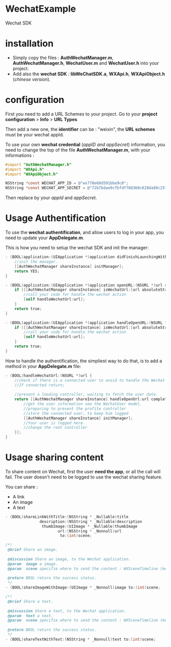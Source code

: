 # WechatExample
Wechat SDK 

# installation

 - Simply copy the files : **AuthWechatManager.m**, **AuthWechatManager.h**, **WechatUser.m** and **WechatUser.h** into your project.
 - Add also the **wechat SDK** : **libWeChatSDK.a**, **WXApi.h**, **WXApiObject.h** (*chinese version*).
 
# configuration

First you need to add a URL Schemes to your project.
Go to your **project configuration** > **Info** > **URL Types**

Then add a new one, the **identifier** can be : "weixin", the **URL schemes** must be your wechat appId.

To use your own **wechat credential** (*appID and appSecret*) information, you need to change the top of the file **AuthWechatManager.m**, with your informations : 

```Objective-c
#import "AuthWechatManager.h"
#import "WXApi.h"
#import "WXApiObject.h"

NSString *const WECHAT_APP_ID = @"wx778e68d591bbe9c8";
NSString *const WECHAT_APP_SECRET = @"72b7bdae9cfbfdf768360c628da89c25";
```

Then replace by your *appId* and *appSecret*.

# Usage Authentification

To use the **wechat authentification**, and allow users to log in your app, you need to update your **AppDelegate.m**.

This is how you need to setup the wechat SDK and init the manager:
```Objective-c
- (BOOL)application:(UIApplication *)application didFinishLaunchingWithOptions:(NSDictionary *)launchOptions {
    //init the manager.
    [[AuthWechatManager shareInstance] initManager];
    return YES;
}

- (BOOL)application:(UIApplication *)application openURL:(NSURL *)url sourceApplication:(NSString *)sourceApplication annotation:(id)annotation {
    if ([[AuthWechatManager shareInstance] isWechatUrl:[url absoluteString]]) {
        //call your code for handle the wechat action
        [self handleWechatUrl:url];
    }
    return true;
}

- (BOOL)application:(UIApplication *)application handleOpenURL:(NSURL *)url {
    if ([[AuthWechatManager shareInstance] isWechatUrl:[url absoluteString]]) {
        //call your code for handle the wechat action
        [self handleWechatUrl:url];
    }
    return true;
}
```

How to handle the authentification, the simpliest way to do that, is to add a method in your **AppDelegate.m** file:
```Objective-c
- (BOOL)handleWechatUrl:(NSURL *)url {
    //check if there is a connected user to avoid to handle the Wechat url
    //If connected return;
    
    //present a loading controller, waiting to fetch the user data.
    return [[AuthWechatManager shareInstance] handleOpenUrl:url completion:^(WechatUser * _Nullable user, NSError * _Nullable error) {
        //get the user information see the WechatUser model.
        //preparing to present the profile controller
        //store the connected user, to keep him logged
        [[AuthWechatManager shareInstance] initManager];
        //Your user is logged here.
        //change the root controller
    }];
}
```

# Usage sharing content

To share content on Wechat, first the user **need the app**, or all the call will fail.
The user doesn't need to be logged to use the wechat sharing feature.

You can share :

 - A link
 - An image
 - A text

```Objective-c
- (BOOL)shareLinkWithTitle:(NSString * _Nullable)title
               description:(NSString * _Nullable)description
                thumbImage:(UIImage * _Nullable)thumbImage
                       url:(NSString * _Nonnull)url
                        to:(int)scene;

/*!
 @brief Share an image.
 
 @discussion Share an image, to the Wechat application.
 @param  image a image.
 @param  scene specifie where to send the content : WXSceneTimeline (moment), WXSceneSession (contacts).
 
 @return BOOL return the success status.
 */
- (BOOL)shareImageWithImage:(UIImage * _Nonnull)image to:(int)scene;

/*!
 @brief Share a text.
 
 @discussion Share a text, to the Wechat application.
 @param  text a text.
 @param  scene specifie where to send the content : WXSceneTimeline (moment), WXSceneSession (contacts).
 
 @return BOOL return the success status.
 */
- (BOOL)shareTextWithText:(NSString * _Nonnull)text to:(int)scene;
```
